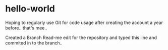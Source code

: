 # hello-world
Hoping to regularly use Git for code usage after creating the account a year before.. that's mee..

Created a Branch Read-me edit for the repository and typed this line and commited in to the branch.. 

